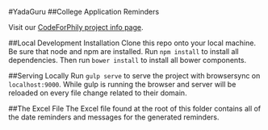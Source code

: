 #YadaGuru
##College Application Reminders

Visit our [CodeForPhily project info page](https://codeforphilly.org/projects/college_application_app_for_philly_schools).

##Local Development Installation
Clone this repo onto your local machine. Be sure that node and npm are installed. Run `npm install` to install all dependencies. Then run `bower install` to install all bower components.

##Serving Locally
Run `gulp serve` to serve the project with browsersync on `localhost:9000`. While gulp is running the browser and server will be reloaded on every file change related to their domain.

##The Excel File
The Excel file found at the root of this folder contains all of the date reminders and messages for the generated reminders.
